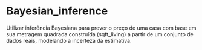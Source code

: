 # Bayesian_inference
Utilizar inferência Bayesiana para prever o preço de uma casa com base em sua metragem quadrada construída (sqft_living) a partir de um conjunto de dados reais, modelando a incerteza da estimativa.
